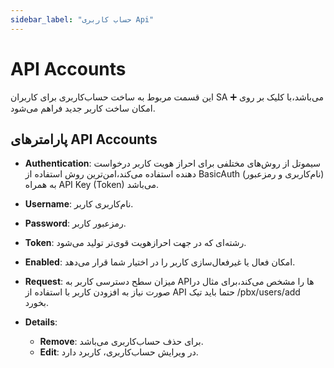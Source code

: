 ```yaml
---
sidebar_label: "حساب کاربری Api"
---
```

<head>
  <title>حساب کاربری Api  | مستندات سیموتل</title>
</head>

# API Accounts

این قسمت مربوط به ساخت حساب‌کاربری برای کاربران SA می‌باشد،با کلیک بر روی ➕ امکان ساخت کاربر جدید فراهم می‌شود.


## پارامترهای API Accounts

- **Authentication**: سیموتل از روش‌های مختلفی برای احراز هویت کاربر درخواست دهنده استفاده می‌کند،امن‌ترین روش استفاده
 از BasicAuth (نام‌کاربری و رمزعبور)  به همراه API Key (Token) می‌باشد.

- **Username**: نام‌کاربری کاربر.

- **Password**: رمزعبور کاربر.

- **Token**: رشته‌ای که در جهت احرازهویت قوی‌تر تولید می‌شود.

- **Enabled**: امکان فعال یا غیر‌فعال‌سازی کاربر را در اختیار شما قرار می‌دهد.

- **Request**: میزان سطح دسترسی کاربر به APIها را مشخص می‌کند،برای مثال در صورت نیاز به افزودن کاربر با استفاده
 از API حتما باید تیک /pbx/users/add بخورد.
 
- **Details**:
	- **Remove**: برای حذف حساب‌کاربری می‌باشد.
	- **Edit**: در ویرایش حساب‌کاربری، کاربرد دارد.